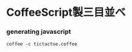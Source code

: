 CoffeeScript製三目並べ
======================

### generating javascript

~~~
coffee -c tictactoe.coffee
~~~
